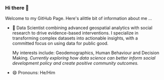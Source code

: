 ### Hi there 👋

Welcome to my GitHub Page. Here's alittle bit of information about me ...

- 🔭 Data Scientist combining advanced geospatial analytics with social research to drive evidence-based interventions. I specialize in transforming complex datasets into actionable insights, with a committed focus on using data for public good.
  
  My interests include:
      Geodemographics, Human Behaviour and Decision Making. _Currently exploring how data science can better inform social development policy and create positive community outcomes._

    
- 😄 Pronouns: He/Him

